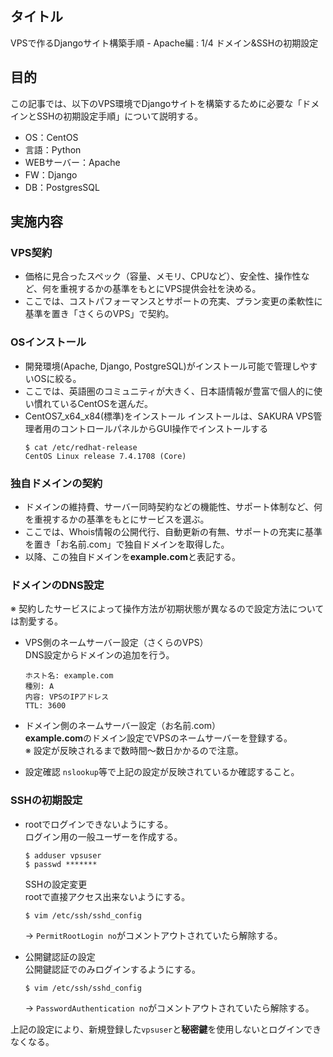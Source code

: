 ## タイトル
VPSで作るDjangoサイト構築手順 - Apache編 : 1/4 ドメイン&SSHの初期設定

## 目的
この記事では、以下のVPS環境でDjangoサイトを構築するために必要な「ドメインとSSHの初期設定手順」について説明する。
- OS：CentOS
- 言語：Python
- WEBサーバー：Apache
- FW：Django
- DB：PostgresSQL

## 実施内容
### VPS契約
- 価格に見合ったスペック（容量、メモリ、CPUなど）、安全性、操作性など、何を重視するかの基準をもとにVPS提供会社を決める。
- ここでは、コストパフォーマンスとサポートの充実、プラン変更の柔軟性に基準を置き「さくらのVPS」で契約。

### OSインストール
- 開発環境(Apache, Django, PostgreSQL)がインストール可能で管理しやすいOSに絞る。
- ここでは、英語圏のコミュニティが大きく、日本語情報が豊富で個人的に使い慣れているCentOSを選んだ。
- CentOS7_x64_x84(標準)をインストール
インストールは、SAKURA VPS管理者用のコントロールパネルからGUI操作でインストールする
  ```
  $ cat /etc/redhat-release
  CentOS Linux release 7.4.1708 (Core)
  ```

### 独自ドメインの契約
- ドメインの維持費、サーバー同時契約などの機能性、サポート体制など、何を重視するかの基準をもとにサービスを選ぶ。
- ここでは、Whois情報の公開代行、自動更新の有無、サポートの充実に基準を置き「お名前.com」で独自ドメインを取得した。
- 以降、この独自ドメインを**example.com**と表記する。

### ドメインのDNS設定
※ 契約したサービスによって操作方法が初期状態が異なるので設定方法については割愛する。
- VPS側のネームサーバー設定（さくらのVPS）<br>
  DNS設定からドメインの追加を行う。
    ```
    ホスト名: example.com
    種別: A
    内容: VPSのIPアドレス
    TTL: 3600
    ```

- ドメイン側のネームサーバー設定（お名前.com）<br>
  **example.com**のドメイン設定でVPSのネームサーバーを登録する。<br>
  ※ 設定が反映されるまで数時間〜数日かかるので注意。

- 設定確認
`nslookup`等で上記の設定が反映されているか確認すること。

### SSHの初期設定
- rootでログインできないようにする。<br>
  ログイン用の一般ユーザーを作成する。
  ```
  $ adduser vpsuser
  $ passwd *******
  ```

  SSHの設定変更<br>
  rootで直接アクセス出来ないようにする。
  ```
  $ vim /etc/ssh/sshd_config
  ```
  → `PermitRootLogin no`がコメントアウトされていたら解除する。

- 公開鍵認証の設定<br>
  公開鍵認証でのみログインするようにする。
  ```
  $ vim /etc/ssh/sshd_config
  ```
  → `PasswordAuthentication no`がコメントアウトされていたら解除する。

上記の設定により、新規登録した`vpsuser`と**秘密鍵**を使用しないとログインできなくなる。
